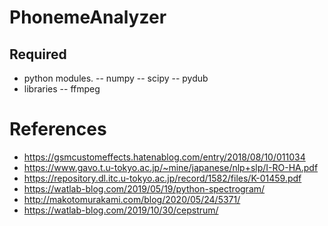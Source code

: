 # PhonemeAnalyzer

## Required
- python modules.
-- numpy
-- scipy
-- pydub
- libraries
-- ffmpeg

# References
- https://gsmcustomeffects.hatenablog.com/entry/2018/08/10/011034
- https://www.gavo.t.u-tokyo.ac.jp/~mine/japanese/nlp+slp/I-RO-HA.pdf
- https://repository.dl.itc.u-tokyo.ac.jp/record/1582/files/K-01459.pdf
- https://watlab-blog.com/2019/05/19/python-spectrogram/
- http://makotomurakami.com/blog/2020/05/24/5371/
- https://watlab-blog.com/2019/10/30/cepstrum/